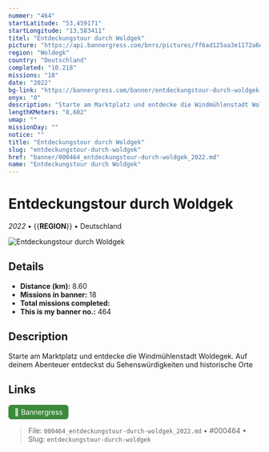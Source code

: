 ```yaml
---
nummer: "464"
startLatitude: "53,459171"
startLongitude: "13,583411"
titel: "Entdeckungstour durch Woldgek"
picture: "https://api.bannergress.com/bnrs/pictures/ff6ad125aa3e1172a6d5ec5aa5bf46e3"
region: "Woldegk"
country: "Deutschland"
completed: "10.218"
missions: "18"
date: "2022"
bg-link: "https://bannergress.com/banner/entdeckungstour-durch-woldgek-10c0"
onyx: "0"
description: "Starte am Marktplatz und entdecke die Windmühlenstadt Woldegek. Auf deinem Abenteuer entdeckst du Sehenswürdigkeiten und historische Orte"
lengthKMeters: "8,602"
umap: ""
missionDay: ""
notice: ""
title: "Entdeckungstour durch Woldgek"
slug: "entdeckungstour-durch-woldgek"
href: "banner/000464_entdeckungstour-durch-woldgek_2022.md"
name: "Entdeckungstour durch Woldgek"
---
```

# Entdeckungstour durch Woldgek

*2022* • {{__REGION__}} • Deutschland

![Entdeckungstour durch Woldgek](https://api.bannergress.com/bnrs/pictures/ff6ad125aa3e1172a6d5ec5aa5bf46e3)



## Details
- **Distance (km):** 8.60
- **Missions in banner:** 18
- **Total missions completed:** 
- **This is my banner no.:** 464



## Description
Starte am Marktplatz und entdecke die Windmühlenstadt Woldegek. Auf deinem Abenteuer entdeckst du Sehenswürdigkeiten und historische Orte



## Links
<a href="https://bannergress.com/banner/entdeckungstour-durch-woldgek-10c0" target="_blank" style="display:inline-block;margin-right:8px;padding:6px 12px;background:#3c8b3c;color:#fff;text-decoration:none;border-radius:6px;">🔗 Bannergress</a>



> File: `000464_entdeckungstour-durch-woldgek_2022.md` • #000464 • Slug: `entdeckungstour-durch-woldgek`
